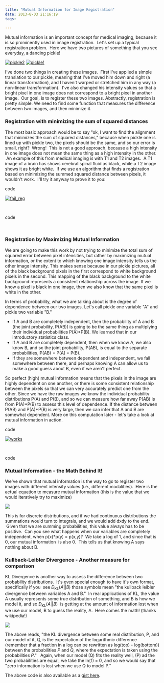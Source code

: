 ```yaml
---
title: "Mutual Information for Image Registration"
date: 2013-8-03 21:16:19
tags:
  
---
```



Mutual information is an important concept for medical imaging, because it is so prominently used in image registration.  Let's set up a typical registration problem.  Here we have two pictures of something that you see everyday, a dancing pickle!

[![pickle2](http://www.vbmis.com/learn/wp-content/uploads/2013/08/pickle2.png)](http://www.vbmis.com/learn/wp-content/uploads/2013/08/pickle2.png) [![pickle1](http://www.vbmis.com/learn/wp-content/uploads/2013/08/pickle1.png)](http://www.vbmis.com/learn/wp-content/uploads/2013/08/pickle1.png)

I've done two things in creating these images.  First I've applied a simple translation to our pickle, meaning that I've moved him down and right (a linear transformation), and I haven't warped or stretched him in any way (a non-linear transformation).  I've also changed his intensity values so that a bright pixel in one image does not correspond to a bright pixel in another image.  Our goal, is to register these two images. Abstractly, registration is pretty simple. We need to find some function that measures the difference between two images, and then minimize it.

### Registration with minimizing the sum of squared distances

The most basic approach would be to say "ok, I want to find the alignment that minimizes the sum of squared distances," because when pickle one is lined up with pickle two, the pixels should be the same, and so our error is small, right?  Wrong!  This is not a good approach, because a high intensity in one image does not mean the same thing as a high intensity in the other.  An example of this from medical imaging is with T1 and T2 images.  A T1 image of a brain has shows cerebral spinal fluid as black, while a T2 image shows it as bright white.  If we use an algorithm that finds a registration based on minimizing the summed squared distance between pixels, it wouldn't work.  I'll try it anyway to prove it to you:

code

[![fail_reg](http://www.vbmis.com/learn/wp-content/uploads/2013/08/fail_reg.png)](http://www.vbmis.com/learn/wp-content/uploads/2013/08/fail_reg.png)

 

code

 

### Registration by Maximizing Mutual Information

We are going to make this work by not trying to minimize the total sum of squared error between pixel intensities, but rather by maximizing mutual information, or the extent to which knowing one image intensity tells us the other image intensity. This makes sense because in our pickle pictures, all of the black background pixels in the first correspond to white background pixels in the second. This mapping of the black background to the white background represents a consistent relationship across the image. If we know a pixel is black in one image, then we also know that the same pixel is white in the other.

In terms of probability, what we are talking about is the degree of dependence between our two images. Let's call pickle one variable "A" and pickle two variable "B."

- If A and B are completely independent, then the probability of A and B (the joint probability, P(AB)) is going to be the same thing as multiplying their individual probabilities P(A)*P(B). We learned that in our introductory statistics class.
- If A and B are completely dependent, then when we know A, we also know B, and so the joint probability, P(AB), is equal to the separate probabilities, P(AB) = P(A) = P(B).
- If they are somewhere between dependent and independent, we fall somewhere between there, and perhaps knowing A can allow us to make a good guess about B, even if we aren't perfect.

So perfect (high) mutual information means that the pixels in the image are highly dependent on one another, or there is some consistent relationship between the pixels so that we can very accurately predict one from the other. Since we have the raw images we know the individual probability distributions P(A) and P(B), and so we can measure how far away P(AB) is from P(A)*P(B) to assess this level of dependence. If the distance between P(AB) and P(A)*P(B) is very large, then we can infer that A and B are somewhat dependent. More on this computation later - let's take a look at mutual information in action.

code

[![works](http://www.vbmis.com/learn/wp-content/uploads/2013/08/works.png)](http://www.vbmis.com/learn/wp-content/uploads/2013/08/works.png)

 

code

### Mutual Information - the Math Behind It!

We've shown that mutual information is the way to go to register two images with different intensity values (i.e., different modalities).  Here is the actual equation to measure mutual information (this is the value that we would iteratively try to maximize)

![](http://upload.wikimedia.org/math/c/b/b/cbb518be041b820958181a932a5cd4ff.png)

This is for discrete distributions, and if we had continuous distributions the summations would turn to integrals, and we would add dxdy to the end.  Given that we are summing probabilities, this value always has to be positive.  Can you see what happens when our variables are completely independent, when p(x)*p(y) = p(x,y)?  We take a log of 1, and since that is 0, our mutual information  is also 0.  This tells us that knowing A says nothing about B.

### Kullback-Leibler Divergence - Another measure for comparison

KL Divergence is another way to assess the difference between two probability distributions.  It's even special enough to have it's own format, specifically if you  see *D*<sub>KL</sub>(*A*||*B*) those symbols mean "the kullback leibler divergence between variables A and B."  In real applications of KL, the value A usually represents some true distribution of something, and B is how we model it, and so *D*<sub>KL</sub>(*A*||*B*)  is getting at the amount of information lost when we use our model, B to guess the reality, A.  Here comes the math! (thanks wikipedia!)

![](https://upload.wikimedia.org/math/8/7/7/8770ad83aa7cc87d2ad9f5ca2579bea5.png)

The above reads, "the KL divergence between some real distribution, P, and our model of it, Q, is the expectation of the logarithmic difference (remember that a fraction in a log can be rewritten as log(top) - log(bottom)) between the probabilities *P* and *Q*, where the expectation is taken using the probabilities *P*."   Again, when our model (Q) fits the reality well, (P) ad the two probabilities are equal, we take the ln(1) = 0, and so we would say that "zero information is lost when we use Q to model P."

The above code is also available as a [gist here](https://gist.github.com/vsoch/6165891).



